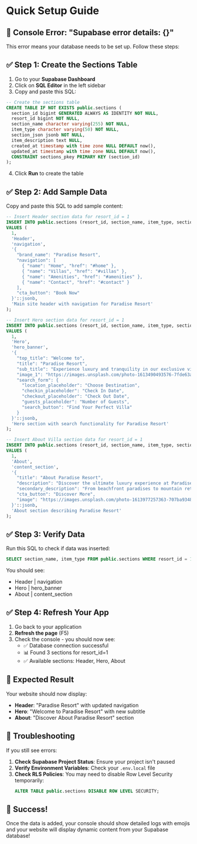 # Quick Setup Guide

## 🚨 Console Error: "Supabase error details: {}"

This error means your database needs to be set up. Follow these steps:

## ✅ Step 1: Create the Sections Table

1. Go to your **Supabase Dashboard**
2. Click on **SQL Editor** in the left sidebar
3. Copy and paste this SQL:

```sql
-- Create the sections table
CREATE TABLE IF NOT EXISTS public.sections (
  section_id bigint GENERATED ALWAYS AS IDENTITY NOT NULL,
  resort_id bigint NOT NULL,
  section_name character varying(255) NOT NULL,
  item_type character varying(50) NOT NULL,
  section_json jsonb NOT NULL,
  item_description text NULL,
  created_at timestamp with time zone NULL DEFAULT now(),
  updated_at timestamp with time zone NULL DEFAULT now(),
  CONSTRAINT sections_pkey PRIMARY KEY (section_id)
);
```

4. Click **Run** to create the table

## ✅ Step 2: Add Sample Data

Copy and paste this SQL to add sample content:

```sql
-- Insert Header section data for resort_id = 1
INSERT INTO public.sections (resort_id, section_name, item_type, section_json, item_description) 
VALUES (
  1, 
  'Header', 
  'navigation',
  '{
    "brand_name": "Paradise Resort",
    "navigation": [
      { "name": "Home", "href": "#home" },
      { "name": "Villas", "href": "#villas" },
      { "name": "Amenities", "href": "#amenities" },
      { "name": "Contact", "href": "#contact" }
    ],
    "cta_button": "Book Now"
  }'::jsonb,
  'Main site header with navigation for Paradise Resort'
);

-- Insert Hero section data for resort_id = 1
INSERT INTO public.sections (resort_id, section_name, item_type, section_json, item_description) 
VALUES (
  1, 
  'Hero', 
  'hero_banner',
  '{
    "top_title": "Welcome to",
    "title": "Paradise Resort",
    "sub_title": "Experience luxury and tranquility in our exclusive villas",
    "image_1": "https://images.unsplash.com/photo-1613490493576-7fde63acd811?ixlib=rb-4.0.3&auto=format&fit=crop&w=2071&q=80",
    "search_form": {
      "location_placeholder": "Choose Destination",
      "checkin_placeholder": "Check In Date",
      "checkout_placeholder": "Check Out Date", 
      "guests_placeholder": "Number of Guests",
      "search_button": "Find Your Perfect Villa"
    }
  }'::jsonb,
  'Hero section with search functionality for Paradise Resort'
);

-- Insert About Villa section data for resort_id = 1
INSERT INTO public.sections (resort_id, section_name, item_type, section_json, item_description) 
VALUES (
  1, 
  'About', 
  'content_section',
  '{
    "title": "About Paradise Resort",
    "description": "Discover the ultimate luxury experience at Paradise Resort. Our carefully curated collection features the worlds most spectacular villas, each offering unparalleled comfort and breathtaking views.",
    "secondary_description": "From beachfront paradises to mountain retreats, we provide extraordinary experiences that exceed expectations. Every property is hand-selected for its unique character and exceptional quality.",
    "cta_button": "Discover More",
    "image": "https://images.unsplash.com/photo-1613977257363-707ba9348227?ixlib=rb-4.0.3&auto=format&fit=crop&w=2070&q=80"
  }'::jsonb,
  'About section describing Paradise Resort'
);
```

## ✅ Step 3: Verify Data

Run this SQL to check if data was inserted:

```sql
SELECT section_name, item_type FROM public.sections WHERE resort_id = 1;
```

You should see:
- Header | navigation
- Hero | hero_banner  
- About | content_section

## ✅ Step 4: Refresh Your App

1. Go back to your application
2. **Refresh the page** (F5)
3. Check the console - you should now see:
   - ✅ Database connection successful
   - 📊 Found 3 sections for resort_id=1
   - ✅ Available sections: Header, Hero, About

## 🎯 Expected Result

Your website should now display:
- **Header**: "Paradise Resort" with updated navigation
- **Hero**: "Welcome to Paradise Resort" with new subtitle
- **About**: "Discover About Paradise Resort" section

## 🔧 Troubleshooting

If you still see errors:

1. **Check Supabase Project Status**: Ensure your project isn't paused
2. **Verify Environment Variables**: Check your `.env.local` file
3. **Check RLS Policies**: You may need to disable Row Level Security temporarily:
   ```sql
   ALTER TABLE public.sections DISABLE ROW LEVEL SECURITY;
   ```

## 🎉 Success!

Once the data is added, your console should show detailed logs with emojis and your website will display dynamic content from your Supabase database!